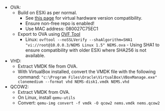 - OVA:
  - Build on ESXi as per normal.
    - See [this page](https://kb.vmware.com/s/article/2007240) for virtual hardware version compatibility.
    - Ensure non-free repo is enabled!
    - Use MAC address: 080027C75EC1
  - Export to OVA using [OVF Tool](https://my.vmware.com/group/vmware/details?downloadGroup=OVFTOOL430&productId=742)
    - Linux: `ovftool --noSSLVerify --shaAlgorithm=SHA1 "vi://root@10.0.0.3/NEMS Linux 1.5" NEMS.ova` - Using SHA1 to ensure compatibility with older ESXi where SHA256 is not available.
- VHD:
  - Extract VMDK file from OVA.
  - With VirtualBox installed, convert the VMDK file with the following command: `"c:\Program Files\Oracle\VirtualBox\VBoxManage.exe" clonemedium --format vhd NEMS-disk1.vmdk NEMS.vhd`
- QCOW2:
  - Extract VMDK from OVA.
  - On Linux, install `qemu-utils`
  - Convert: `qemu-img convert -f vmdk -O qcow2 nems.vmdk nems.qcow2`
